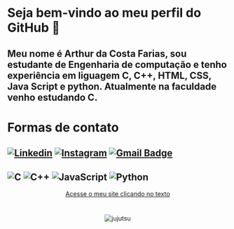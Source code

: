 # Seja bem-vindo ao meu perfil do GitHub 👋
## Meu nome é Arthur da Costa Farias, sou estudante de Engenharia de computação e tenho experiência em liguagem C, C++, HTML, CSS, Java Script e python. Atualmente na faculdade venho estudando C.

# Formas de contato
## [![Linkedin](https://img.shields.io/badge/-LinkedIn-0077B5?style=for-the-badge&logo=linkedin&logoColor=white&link=https://linkedin.com/in/arthur-da-costa-farias-607a59362)](https://linkedin.com/in/arthur-da-costa-farias-607a59362) [![Instagram](https://img.shields.io/badge/-Instagram-%23E4405F?style=for-the-badge&logo=instagram&logoColor=white)](https://www.instagram.com/_dacost4_/) [![Gmail Badge](https://img.shields.io/badge/-arthurdacosta22012007@gmail.com-c14438?style=flat-square&logo=Gmail&logoColor=white&link=mailto:arthurdacosta22012007@gmail.com)](mailto:arthurdacosta22012007@gmail.com)

## ![C](https://img.shields.io/badge/C-00599C?style=for-the-badge&logo=c&logoColor=white) ![C++](https://img.shields.io/badge/C%2B%2B-00599C?style=for-the-badge&logo=c%2B%2B&logoColor=white) ![JavaScript](https://img.shields.io/badge/JavaScript-F7DF1E?style=for-the-badge&logo=javascript&logoColor=black) ![Python](https://img.shields.io/badge/python-3670A0?style=for-the-badge&logo=python&logoColor=ffdd54)

<div align="center">
  <a href="https://arthurcofa.github.io/"> Acesse o meu site clicando no texto</a>
</div>

#

<div align="center">
  <img alaing=center alt="jujutsu" src="https://tenor.com/pt-PT/view/satoru-satoru-gojo-gojo-jjk-jujustu-kaisen-gif-9777483489438260197.gif"/>
</div>

